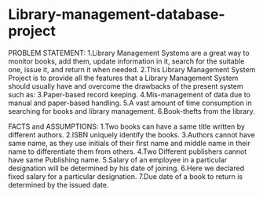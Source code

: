 # Library-management-database-project
PROBLEM STATEMENT:
1.Library Management Systems are a great way to monitor books, add them, update information in it, search for the suitable one, issue it, and return it when needed. 2.This Library Management System Project is to provide all the features that a Library Management System should usually have and overcome the drawbacks of the present system such as:
3.Paper-based record keeping.
4.Mis-management of data due to manual and paper-based handling.
5.A vast amount of time consumption in searching for books and library management.
6.Book-thefts from the library.

FACTS and ASSUMPTIONS:
1.Two books can have a same title written by different authors.
2.ISBN uniquely identify the books.
3.Authors cannot have same name, as they use initials of their first name and middle name in their name to differentiate them from others.
4.Two Different publishers cannot have same Publishing name.
5.Salary of an employee in a particular designation will be determined by his date of joining.
6.Here we declared fixed salary for a particular designation.
7.Due date of a book to return is determined by the issued date.
